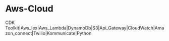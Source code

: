 # Aws-Cloud
CDK Toolkit|Aws_lex|Aws_Lambda|DynamoDb|S3|Api_Gateway|CloudWatch|Amazon_connect|Twilio|Kommunicate|Python
